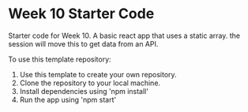 # Week 10 Starter Code
 
Starter code for Week 10. A basic react app that uses a static array. the session will move this to get data from an API.

To use this template repository:
1. Use this template to create your own repository.
1. Clone the repository to your local machine.
1. Install dependencies using 'npm install'
1. Run the app using 'npm start'
